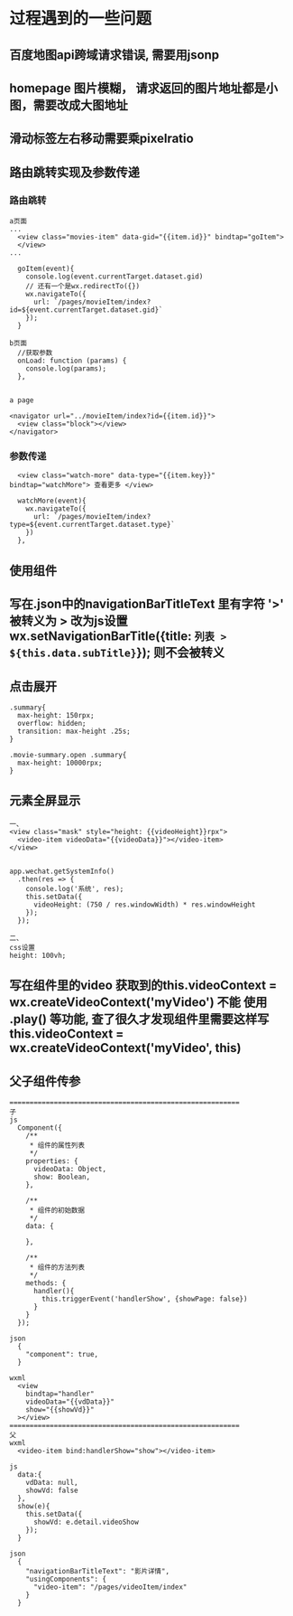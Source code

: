 # 过程遇到的一些问题
## 百度地图api跨域请求错误, 需要用jsonp
## homepage 图片模糊， 请求返回的图片地址都是小图，需要改成大图地址
## 滑动标签左右移动需要乘pixelratio
## 路由跳转实现及参数传递
### 路由跳转
```
a页面
...
  <view class="movies-item" data-gid="{{item.id}}" bindtap="goItem">
  </view>
...

  goItem(event){
    console.log(event.currentTarget.dataset.gid)
    // 还有一个是wx.redirectTo({})
    wx.navigateTo({
      url: `/pages/movieItem/index?id=${event.currentTarget.dataset.gid}`
    });
  }

b页面
  //获取参数
  onLoad: function (params) {
    console.log(params);
  },


a page

<navigator url="../movieItem/index?id={{item.id}}">
  <view class="block"></view>  
</navigator>

```

### 参数传递
```
  <view class="watch-more" data-type="{{item.key}}" bindtap="watchMore"> 查看更多 </view>

  watchMore(event){
    wx.navigateTo({
      url: `/pages/movieItem/index?type=${event.currentTarget.dataset.type}`
    })
  },
```

## 使用组件

## 写在.json中的navigationBarTitleText 里有字符 '>' 被转义为 &gt; 改为js设置 wx.setNavigationBarTitle({title: `列表 > ${this.data.subTitle}`}); 则不会被转义

## 点击展开
```
.summary{
  max-height: 150rpx;
  overflow: hidden;
  transition: max-height .25s;
}

.movie-summary.open .summary{
  max-height: 10000rpx;
}
```

## 元素全屏显示
```
一、
<view class="mask" style="height: {{videoHeight}}rpx">
  <video-item videoData="{{videoData}}"></video-item>
</view>


app.wechat.getSystemInfo()
  .then(res => {
    console.log('系统', res);
    this.setData({
      videoHeight: (750 / res.windowWidth) * res.windowHeight
    });
  });

二、
css设置
height: 100vh;

```

## 写在组件里的video 获取到的this.videoContext = wx.createVideoContext('myVideo') 不能 使用 .play() 等功能, 查了很久才发现组件里需要这样写this.videoContext = wx.createVideoContext('myVideo', this)

## 父子组件传参
```
=========================================================
子
js
  Component({
    /**
     * 组件的属性列表
     */
    properties: {
      videoData: Object,
      show: Boolean,
    },

    /**
     * 组件的初始数据
     */
    data: {

    },

    /**
     * 组件的方法列表
     */
    methods: {
      handler(){
        this.triggerEvent('handlerShow', {showPage: false})
      }
    }
  });

json
  {
    "component": true,
  }

wxml
  <view 
    bindtap="handler" 
    videoData="{{vdData}}"
    show="{{showVd}}"
  ></view>
=========================================================
父
wxml
  <video-item bind:handlerShow="show"></video-item>

js
  data:{
    vdData: null,
    showVd: false
  },
  show(e){
    this.setData({
      showVd: e.detail.videoShow
    });
  }

json
  {
    "navigationBarTitleText": "影片详情",
    "usingComponents": {
      "video-item": "/pages/videoItem/index"
    }
  }
```